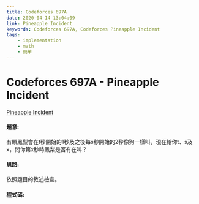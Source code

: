 ```yaml
---
title: Codeforces 697A
date: 2020-04-14 13:04:09
link: Pineapple Incident
keywords: Codeforces 697A, Codeforces Pineapple Incident
tags:
    - implementation
    - math
    - 簡單
---
```

# Codeforces 697A - Pineapple Incident
[Pineapple Incident](https://codeforces.com/problemset/problem/697/A)


#### 題意:
有顆鳳梨會在t秒開始的1秒及之後每s秒開始的2秒像狗一樣叫，現在給你t、s及x，問你第x秒時鳳梨是否有在叫？
<!-- more -->
#### 思路:
依照題目的敘述檢查。

#### 程式碼:
<script src="https://gist.github.com/Daviswww/1cbfb94cced2daad54f097dbe25fefff.js"></script>
